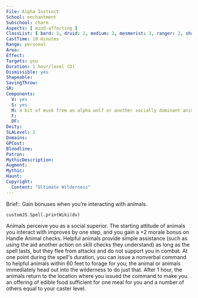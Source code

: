 ```yaml
---
File: Alpha Instinct
School: enchantment
Subschool: charm
Aspects: [ mind-affecting ]
ClassList: { bard: 3, druid: 2, medium: 2, mesmerist: 3, ranger: 2, shaman: 2 }
CastTime: 10 minutes
Range: personal
Area: 
Effect: 
Targets: you
Duration: 1 hour/level (D)
Dismissible: yes
Shapeable: 
SavingThrow: 
SR: 
Components:
  V: yes
  S: yes
  M: a bit of musk from an alpha wolf or another socially dominant animal
  F: 
  DF: 
Deity: 
SLALevel: 2
Domains: 
GPCost: 
Bloodline: 
Patron: 
MythicDescription: 
Augment: 
Mythic: 
Haunt: 
Copyright:
  Content: "Ultimate Wilderness"
---
```

Brief:: Gain bonuses when you’re interacting with animals.

```dataviewjs
customJS.Spell.printWiki(dv)
```

Animals perceive you as a social superior. The starting attitude of animals you interact with improves by one step, and you gain a +2 morale bonus on Handle Animal checks. Helpful animals provide simple assistance (such as using the aid another action on skill checks they understand) as long as the spell lasts, but they flee from attacks and do not support you in combat. At one point during the spell's duration, you can issue a nonverbal command to helpful animals within 60 feet to forage for you; the animal or animals immediately head out into the wilderness to do just that. After 1 hour, the animals return to the location where you issued the command to make you an offering of edible food sufficient for one meal for you and a number of others equal to your caster level.
